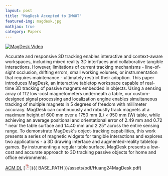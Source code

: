 ```yaml
---
layout: post
title: "MagDesk Accepted to IMWUT"
featured-img: magdesk.jpg
mathjax: true
category: Papers
---
```


[![MagDesk Video](http://img.youtube.com/vi/cOjRV0-bYY0/0.jpg)](https://www.youtube.com/watch?v=cOjRV0-bYY0 "MagDesk")

Accurate and responsive 3D tracking enables interactive and context-aware workspaces, including mixed reality 3D interfaces and collaborative tangible interactions. However, limitations of current tracking mechanisms - line-of-sight occlusion, drifting errors, small working volumes, or instrumentation that requires maintenance - ultimately restrict their adoption. This paper introduces MagDesk, an interactive tabletop workspace capable of real-time 3D tracking of passive magnets embedded in objects. Using a sensing array of 112 low-cost magnetometers underneath a table, our custom-designed signal processing and localization engine enables simultaneous tracking of multiple magnets in 5 degrees of freedom with millimeter accuracy. MagDesk can continuously and robustly track magnets at a maximum height of 600 mm over a 1750 mm (L) × 950 mm (W) table, while achieving an average positional and orientational error of 2.49 mm and 0.72 ° near the table surface and 14.40 mm and 2.25° across the entire sensing range. To demonstrate MagDesk's object-tracking capabilities, this work presents a series of magnetic widgets for tangible interactions and explores two applications - a 3D drawing interface and augmented-reality tabletop games. By instrumenting a regular table surface, MagDesk presents a low-cost and accurate approach to 3D tracking passive objects for home and office environments.

[ACM DL](https://doi.org/10.1145/3699756) [![pdf](/assets/icons16/pdf-icon.png)]({{ BASE_PATH }}/assets/pdf/Huang24MagDesk.pdf)